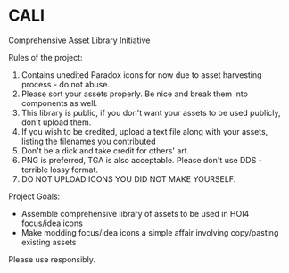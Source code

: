 # CALI
Comprehensive Asset Library Initiative

Rules of the project:
1. Contains unedited Paradox icons for now due to asset harvesting process - do not abuse.
2. Please sort your assets properly. Be nice and break them into components as well.
3. This library is public, if you don't want your assets to be used publicly, don't upload them.
4. If you wish to be credited, upload a text file along with your assets, listing the filenames you contributed
5. Don't be a dick and take credit for others' art.
6. PNG is preferred, TGA is also acceptable. Please don't use DDS - terrible lossy format.
7. DO NOT UPLOAD ICONS YOU DID NOT MAKE YOURSELF.

Project Goals:
- Assemble comprehensive library of assets to be used in HOI4 focus/idea icons
- Make modding focus/idea icons a simple affair involving copy/pasting existing assets

Please use responsibly.
